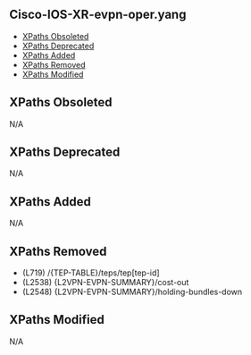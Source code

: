 ## Cisco-IOS-XR-evpn-oper.yang

- [XPaths Obsoleted](#xpaths-obsoleted)
- [XPaths Deprecated](#xpaths-deprecated)
- [XPaths Added](#xpaths-added)
- [XPaths Removed](#xpaths-removed)
- [XPaths Modified](#xpaths-modified)

## XPaths Obsoleted

N/A

## XPaths Deprecated

N/A

## XPaths Added

N/A

## XPaths Removed

- (L719)	/{TEP-TABLE}/teps/tep[tep-id]
- (L2538)	{L2VPN-EVPN-SUMMARY}/cost-out
- (L2548)	{L2VPN-EVPN-SUMMARY}/holding-bundles-down

## XPaths Modified

N/A

